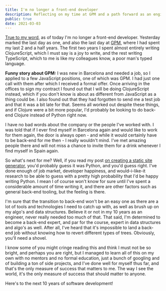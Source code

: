 ```yaml
---
title: I'm no longer a front-end developer
description: Reflecting on my time at GPM and a path forward as an engineer.
public: true
date: 2021-03-03
---
```


[True to my word](/blog/i-dont-want-to-do-frontend-anymore/), as of today I'm no longer a front-end developer. Yesterday
marked the last day as one, and also the last day at [GPM](https://www.greenpowermonitor.com/), 
where I had spent my last 2 and a half years. The first two years I spent almost entirely
writing ClojureScript, which I must say is a joy to write, and the rest writing TypeScript, 
which to me is like my colleagues know, a poor man's typed language.

**Funny story about GPM:** I was new in Barcelona and needed a job, so I applied to a 
few JavaScript positions, one of which was GPM. I had just one call with them 
after which I received a formal offer. Once arriving in the offices to sign my 
contract I found out that I will be doing ClojureScript instead, which if you don't know 
is about as different from JavaScript as a thing could be. I also found out that 
they had forgotten to send me a test job and that it was a bit late for that. 
Seems all worked out despite these things, and if Clojure were a bit more popular, I'd probably
be looking to do back-end Clojure instead of Python right now.

I have no bad words about the company or the people I've worked with. I was told that 
if I ever find myself in Barcelona again and would like to work for them again, 
the door is always open - and while it would certainly have to be back-end for me then - 
I really wouldn't mind. I've met amazing people there and will not miss a chance to 
invite them for a drink whenever I find myself in Spain again. 

So what's next for me? Well, if you read my post [on creating a static site generator](/blog/creating-a-static-site-generator-in-python/), 
you'd probably guess it was Python, and you'd guess right. I've done enough of 
job market, developer happiness, and would-i-like-it research to be able to guess
with a pretty high probability that I'd be happy writing Python. I mean I of course
won't know for sure until I've spent a considerable amount of time writing it, and there
are other factors such as general back-end tooling, but the feeling is there.

I'm sure that the transition to back-end won't be an easy one as there are a lot of tools 
and technologies I need to catch up with, as well as brush up on my algo's and data
structures. Believe it or not in my 10 years as an engineer, never really needed 
too much of that. That said, I'm determined to become a back-end expert, and par for the course, 
expert in data structures and algo's as well. After all, I've heard that it's 
impossible to land a back-end job without knowing how to revert different types of trees.
Obviously, you'll need a shovel.

I know some of you might cringe reading this and think I must not be so bright, 
and perhaps you are right, but I managed to learn all of this on my own with no
mentors and no formal education, just a bunch of googling and of building a ton of 
side projects, and I've done well for myself thus far, and 
that's the only measure of success that matters to me. The way I see the world, 
it's the only measure of success that should matter to anyone. 

Here's to the next 10 years of software development!